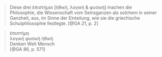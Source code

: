 > Diese drei ἐπιστήμαι \[ἠθική, λογική & φυσική\] machen die Philosophie, die Wissenschaft vom Seinsganzen als solchem in seiner Ganzheit, aus, im Sinne der Einteilung, wie sie die griechische Schulphliosophie festlegte. [@GA 21, p. 2]

> ἐπιστήμη<br>λογική φυσική ἠθική<br>Denken Welt Mensch<br>[@GA 86, p. 571]